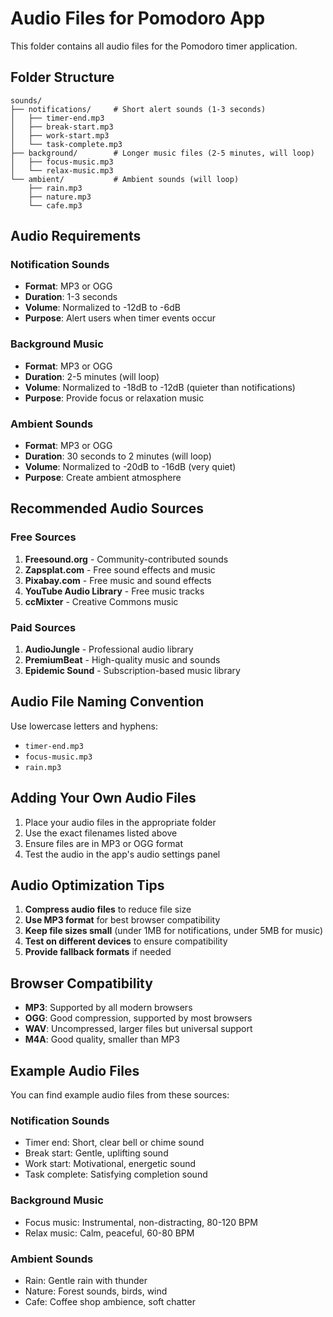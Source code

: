 # Audio Files for Pomodoro App

This folder contains all audio files for the Pomodoro timer application.

## Folder Structure

```
sounds/
├── notifications/     # Short alert sounds (1-3 seconds)
│   ├── timer-end.mp3
│   ├── break-start.mp3
│   ├── work-start.mp3
│   └── task-complete.mp3
├── background/        # Longer music files (2-5 minutes, will loop)
│   ├── focus-music.mp3
│   └── relax-music.mp3
└── ambient/           # Ambient sounds (will loop)
    ├── rain.mp3
    ├── nature.mp3
    └── cafe.mp3
```

## Audio Requirements

### Notification Sounds
- **Format**: MP3 or OGG
- **Duration**: 1-3 seconds
- **Volume**: Normalized to -12dB to -6dB
- **Purpose**: Alert users when timer events occur

### Background Music
- **Format**: MP3 or OGG
- **Duration**: 2-5 minutes (will loop)
- **Volume**: Normalized to -18dB to -12dB (quieter than notifications)
- **Purpose**: Provide focus or relaxation music

### Ambient Sounds
- **Format**: MP3 or OGG
- **Duration**: 30 seconds to 2 minutes (will loop)
- **Volume**: Normalized to -20dB to -16dB (very quiet)
- **Purpose**: Create ambient atmosphere

## Recommended Audio Sources

### Free Sources
1. **Freesound.org** - Community-contributed sounds
2. **Zapsplat.com** - Free sound effects and music
3. **Pixabay.com** - Free music and sound effects
4. **YouTube Audio Library** - Free music tracks
5. **ccMixter** - Creative Commons music

### Paid Sources
1. **AudioJungle** - Professional audio library
2. **PremiumBeat** - High-quality music and sounds
3. **Epidemic Sound** - Subscription-based music library

## Audio File Naming Convention

Use lowercase letters and hyphens:
- `timer-end.mp3`
- `focus-music.mp3`
- `rain.mp3`

## Adding Your Own Audio Files

1. Place your audio files in the appropriate folder
2. Use the exact filenames listed above
3. Ensure files are in MP3 or OGG format
4. Test the audio in the app's audio settings panel

## Audio Optimization Tips

1. **Compress audio files** to reduce file size
2. **Use MP3 format** for best browser compatibility
3. **Keep file sizes small** (under 1MB for notifications, under 5MB for music)
4. **Test on different devices** to ensure compatibility
5. **Provide fallback formats** if needed

## Browser Compatibility

- **MP3**: Supported by all modern browsers
- **OGG**: Good compression, supported by most browsers
- **WAV**: Uncompressed, larger files but universal support
- **M4A**: Good quality, smaller than MP3

## Example Audio Files

You can find example audio files from these sources:

### Notification Sounds
- Timer end: Short, clear bell or chime sound
- Break start: Gentle, uplifting sound
- Work start: Motivational, energetic sound
- Task complete: Satisfying completion sound

### Background Music
- Focus music: Instrumental, non-distracting, 80-120 BPM
- Relax music: Calm, peaceful, 60-80 BPM

### Ambient Sounds
- Rain: Gentle rain with thunder
- Nature: Forest sounds, birds, wind
- Cafe: Coffee shop ambience, soft chatter 